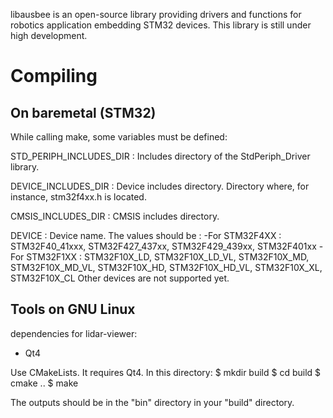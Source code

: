 libausbee is an open-source library providing drivers and functions for robotics application embedding STM32 devices. This library is still under high development.

Compiling
======================

On baremetal (STM32)
----------------------

While calling make, some variables must be defined:

STD_PERIPH_INCLUDES_DIR :
Includes directory of the StdPeriph_Driver library.

DEVICE_INCLUDES_DIR :
Device includes directory. Directory where, for instance, stm32f4xx.h is located.

CMSIS_INCLUDES_DIR :
CMSIS includes directory.

DEVICE :
Device name. The values should be :
-For STM32F4XX : STM32F40\_41xxx, STM32F427\_437xx, STM32F429\_439xx, STM32F401xx
-For STM32F1XX : STM32F10X_LD, STM32F10X_LD_VL, STM32F10X_MD, STM32F10X_MD_VL, STM32F10X_HD, STM32F10X_HD_VL, STM32F10X_XL, STM32F10X_CL
Other devices are not supported yet.

Tools on GNU Linux
----------------------

dependencies for lidar-viewer:
- Qt4

Use CMakeLists. It requires Qt4.
In this directory:
$ mkdir build
$ cd build
$ cmake ..
$ make

The outputs should be in the "bin" directory in your "build" directory.
